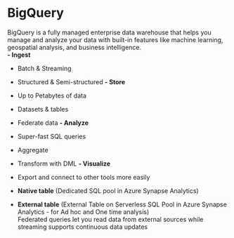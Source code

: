 # BigQuery
BigQuery is a fully managed enterprise data warehouse that helps you manage and analyze your data with built-in features like machine learning, geospatial analysis, and business intelligence. <br>
**- Ingest**
  - Batch & Streaming
  - Structured & Semi-structured
**- Store**
  - Up to Petabytes of data
  - Datasets & tables
  - Federate data
**- Analyze**
  - Super-fast SQL queries
  - Aggregate
  - Transform with DML
**- Visualize**
  - Export and connect to other tools more easily

- **Native table** (Dedicated SQL pool in Azure Synapse Analytics) <br>

- **External table** (External Table on Serverless SQL Pool in Azure Synapse Analytics - for Ad hoc and One time analysis) <br>
Federated queries let you read data from external sources while streaming supports continuous data updates
